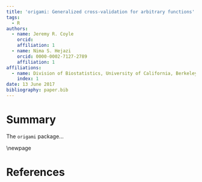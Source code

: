 ```yaml
---
title: 'origami: Generalized cross-validation for arbitrary functions'
tags:
  - R
authors:
  - name: Jeremy R. Coyle
    orcid:
    affiliation: 1
  - name: Nima S. Hejazi
    orcid: 0000-0002-7127-2789
    affiliation: 1
affiliations:
  - name: Division of Biostatistics, University of California, Berkeley
    index: 1
date: 13 June 2017
bibliography: paper.bib
---
```


# Summary

The `origami` package...

\newpage

# References
